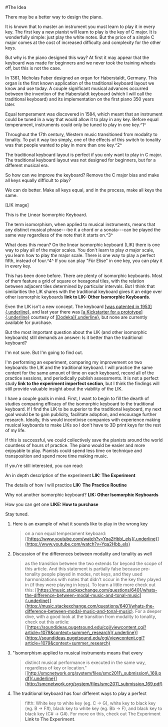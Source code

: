 #The Idea

There may be a better way to design the piano.

It is known that to master an instrument you must learn to play it in
every key. The first key a new pianist will learn to play is the key of
C major. It is wonderfully simple: just play the white notes. But the
price of a simple C major comes at the cost of increased difficulty and
complexity for the other keys.

But why is the piano designed this way? At first it may appear that the
keyboard was made for beginners and we never took the training wheels
off, but this is not the case.

In 1361, Nicholas Faber designed an organ for Haberstaldt, Germany. This
organ is the first known application of the traditional keyboard layout
we know and use today. A couple significant musical advances occurred
between the invention of the Haberstaldt keyboard (which I will call the
traditional keyboard) and its implementation on the first piano 350
years later.

Equal temperament was discovered in 1584, which meant that an instrument
could be tuned in a way that would allow it to play in any key. Before
equal temperament, instruments could only be tuned to play in one
key.^1^

Throughout the 17th century, Western music transitioned from modality to
tonality. To put it way too simply, one of the effects of this switch to
tonality was that people wanted to play in more than one key.^2^

The traditional keyboard layout is perfect if you only want to play in C
major. The traditional keyboard layout was not designed for beginners,
but for a different musical era.

So how can we improve the keyboard? Remove the C major bias and make all
keys equally difficult to play?

We can do better. Make all keys equal, and in the process, make all keys
the same.

\[LIK image\]

This is the Linear Isomorphic Keyboard.

The term isomorphism, when applied to musical instruments, means that
any distinct musical phrase---be it a chord or a sonata---can be played
the same way regardless of the note that it starts on.^3^

What does this mean? On the linear isomorphic keyboard (LIK) there is
one way to play all of the major scales. You don't learn to play *a*
major scale, you learn how to play *the* major scale. There is one way
to play a perfect fifth, instead of four.^4^ If you can play "Für Elise"
in one key, you can play it in every key.

This has been done before. There are plenty of isomorphic keyboards.
Most of them feature a grid of square or hexagonal tiles, with the
relation between adjacent tiles determined by particular intervals. But
I think that similarities the LIK shares with the traditional keyboard
gives it an edge over other isomorphic keyboards **link to LIK: Other
Isomorphic Keyboards**.

Even the LIK isn't a new concept. The keyboard [[was patented in
1953]{.underline}](https://www.google.com/patents/US2627777), and last
year there was [[a Kickstarter for a
prototype]{.underline}](https://www.kickstarter.com/projects/176239/dodeka-music-finally-within-everyones-reach/)
courtesy of [[Dodeka]{.underline}](http://www.dodeka.info/), but none
are currently available for purchase.

But the most important question about the LIK (and other isomorphic
keyboards) still demands an answer: Is it better than the traditional
keyboard?

I'm not sure. But I'm going to find out.

I'm performing an experiment, comparing my improvement on two keyboards:
the LIK and the traditional keyboard. I will practice the same content
for the same amount of time on each keyboard, record all of the practice
sessions, and periodically publish assessments. It is not a perfect
study **link to the experiment imperfect section**, but I think the
findings will still provide valuable insight about the viability of the
LIK.

I have a couple goals in mind. First, I want to begin to fill the dearth
of studies comparing efficacy of the isomorphic keyboard to the
traditional keyboard. If I find the LIK to be superior to the
traditional keyboard, my next goal would be to gain publicity,
facilitate adoption, and encourage further research. Ideally, this would
incentivise companies with experience making musical keyboards to make
LIKs so I don't have to 3D print keys for the rest of my life.

If this is successful, we could collectively save the pianists around
the world countless of hours of practice. The piano would be easier and
more enjoyable to play. Pianists could spend less time on technique and
transposition and spend more time making music.

If you're still interested, you can read:

An in depth description of the experiment **LIK: The Experiment**

The details of how I will practice **LIK: The Practice Routine**

Why not another isomorphic keyboard? **LIK: Other Isomorphic Keyboards**

How you can get one **LIKE: How to purchase**

Stay tuned.

1.  Here is an example of what it sounds like to play in the wrong key
    > on a non equal temperament keyboard:
    > [[https://www.youtube.com/watch?v=Yqa2Hbb\_eIs]{.underline}](https://www.youtube.com/watch?v=Yqa2Hbb_eIs)

2.  Discussion of the differences between modality and tonality as well
    > as the transition between the two extends far beyond the scope of
    > this article. And this statement is partially false because
    > pre-tonality people played in modes, not keys, and they used
    > harmonizations with notes that didn't occur in the key they played
    > in (if they were playing in keys). To learn a little more check
    > out this:
    > [[https://music.stackexchange.com/questions/6401/whats-the-difference-between-modal-music-and-tonal-music]{.underline}](https://music.stackexchange.com/questions/6401/whats-the-difference-between-modal-music-and-tonal-music).
    > For a deeper dive, with a good look at the transition from
    > modality to tonality, check out this article:
    > [[https://soundideas.pugetsound.edu/cgi/viewcontent.cgi?article=1079&context=summer\_research]{.underline}](https://soundideas.pugetsound.edu/cgi/viewcontent.cgi?article=1079&context=summer_research)

3.  "Isomorphism applied to musical instruments means that every
    > distinct musical performance is executed in the same way,
    > regardless of key or location."
    > [[http://smcnetwork.org/system/files/smc2011\_submission\_169.pdf]{.underline}](http://smcnetwork.org/system/files/smc2011_submission_169.pdf)

4.  The traditional keyboard has four different ways to play a perfect
    > fifth: White key to white key (eg. C -\> G), white key to black
    > key (eg. B -\> F\#), black key to white key (eg. Bb -\> F), and
    > black key to black key (C\# -\> G\#). For more on this, check out
    > The Experiment **Link to The Experiment**.
